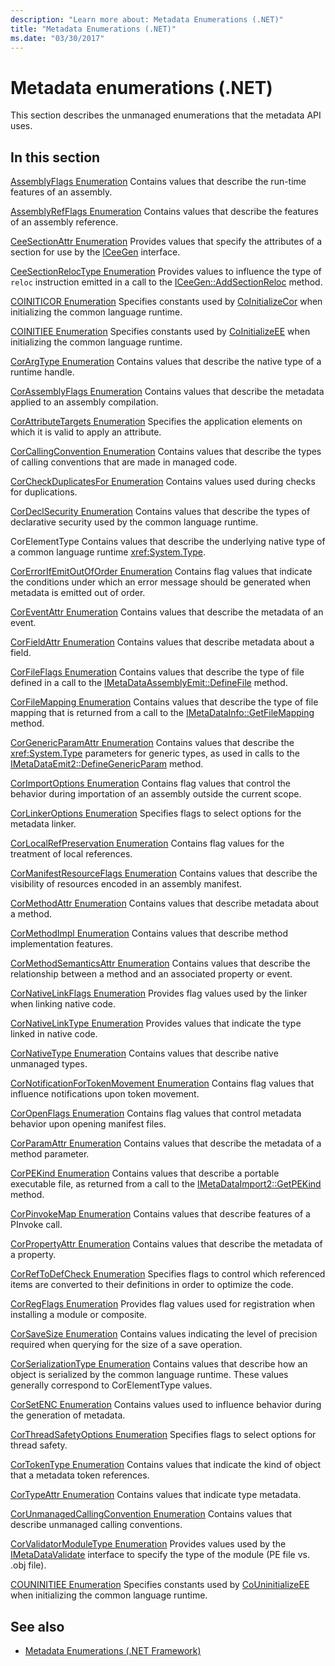 ```yaml
---
description: "Learn more about: Metadata Enumerations (.NET)"
title: "Metadata Enumerations (.NET)"
ms.date: "03/30/2017"
---
```

# Metadata enumerations (.NET)

This section describes the unmanaged enumerations that the metadata API uses.

## In this section

 [AssemblyFlags Enumeration](assemblyflags-enumeration.md)
 Contains values that describe the run-time features of an assembly.

 [AssemblyRefFlags Enumeration](assemblyrefflags-enumeration.md)
 Contains values that describe the features of an assembly reference.

 [CeeSectionAttr Enumeration](ceesectionattr-enumeration.md)
 Provides values that specify the attributes of a section for use by the [ICeeGen](iceegen-interface.md) interface.

 [CeeSectionRelocType Enumeration](ceesectionreloctype-enumeration.md)
 Provides values to influence the type of `reloc` instruction emitted in a call to the [ICeeGen::AddSectionReloc](iceegen-addsectionreloc-method.md) method.

 [COINITICOR Enumeration](coiniticor-enumeration.md)
 Specifies constants used by [CoInitializeCor](../hosting/coinitializecor-function.md) when initializing the common language runtime.

 [COINITIEE Enumeration](coinitiee-enumeration.md)
 Specifies constants used by [CoInitializeEE](../hosting/coinitializeee-function.md) when initializing the common language runtime.

 [CorArgType Enumeration](corargtype-enumeration.md)
 Contains values that describe the native type of a runtime handle.

 [CorAssemblyFlags Enumeration](corassemblyflags-enumeration.md)
 Contains values that describe the metadata applied to an assembly compilation.

 [CorAttributeTargets Enumeration](corattributetargets-enumeration.md)
 Specifies the application elements on which it is valid to apply an attribute.

 [CorCallingConvention Enumeration](corcallingconvention-enumeration.md)
 Contains values that describe the types of calling conventions that are made in managed code.

 [CorCheckDuplicatesFor Enumeration](corcheckduplicatesfor-enumeration.md)
 Contains values used during checks for duplications.

 [CorDeclSecurity Enumeration](cordeclsecurity-enumeration.md)
 Contains values that describe the types of declarative security used by the common language runtime.

 CorElementType
 Contains values that describe the underlying native type of a common language runtime <xref:System.Type>.

 [CorErrorIfEmitOutOfOrder Enumeration](corerrorifemitoutoforder-enumeration.md)
 Contains flag values that indicate the conditions under which an error message should be generated when metadata is emitted out of order.

 [CorEventAttr Enumeration](coreventattr-enumeration.md)
 Contains values that describe the metadata of an event.

 [CorFieldAttr Enumeration](corfieldattr-enumeration.md)
 Contains values that describe metadata about a field.

 [CorFileFlags Enumeration](corfileflags-enumeration.md)
 Contains values that describe the type of file defined in a call to the [IMetaDataAssemblyEmit::DefineFile](imetadataassemblyemit-definefile-method.md) method.

 [CorFileMapping Enumeration](corfilemapping-enumeration.md)
 Contains values that describe the type of file mapping that is returned from a call to the [IMetaDataInfo::GetFileMapping](imetadatainfo-getfilemapping-method.md) method.

 [CorGenericParamAttr Enumeration](corgenericparamattr-enumeration.md)
 Contains values that describe the <xref:System.Type> parameters for generic types, as used in calls to the [IMetaDataEmit2::DefineGenericParam](imetadataemit2-definegenericparam-method.md) method.

 [CorImportOptions Enumeration](corimportoptions-enumeration.md)
 Contains flag values that control the behavior during importation of an assembly outside the current scope.

 [CorLinkerOptions Enumeration](corlinkeroptions-enumeration.md)
 Specifies flags to select options for the metadata linker.

 [CorLocalRefPreservation Enumeration](corlocalrefpreservation-enumeration.md)
 Contains flag values for the treatment of local references.

 [CorManifestResourceFlags Enumeration](cormanifestresourceflags-enumeration.md)
 Contains values that describe the visibility of resources encoded in an assembly manifest.

 [CorMethodAttr Enumeration](cormethodattr-enumeration.md)
 Contains values that describe metadata about a method.

 [CorMethodImpl Enumeration](cormethodimpl-enumeration.md)
 Contains values that describe method implementation features.

 [CorMethodSemanticsAttr Enumeration](cormethodsemanticsattr-enumeration.md)
 Contains values that describe the relationship between a method and an associated property or event.

 [CorNativeLinkFlags Enumeration](cornativelinkflags-enumeration.md)
 Provides flag values used by the linker when linking native code.

 [CorNativeLinkType Enumeration](cornativelinktype-enumeration.md)
 Provides values that indicate the type linked in native code.

 [CorNativeType Enumeration](cornativetype-enumeration.md)
 Contains values that describe native unmanaged types.

 [CorNotificationForTokenMovement Enumeration](cornotificationfortokenmovement-enumeration.md)
 Contains flag values that influence notifications upon token movement.

 [CorOpenFlags Enumeration](coropenflags-enumeration.md)
 Contains flag values that control metadata behavior upon opening manifest files.

 [CorParamAttr Enumeration](corparamattr-enumeration.md)
 Contains values that describe the metadata of a method parameter.

 [CorPEKind Enumeration](corpekind-enumeration.md)
 Contains values that describe a portable executable file, as returned from a call to the [IMetaDataImport2::GetPEKind](imetadataimport2-getpekind-method.md) method.

 [CorPinvokeMap Enumeration](corpinvokemap-enumeration.md)
 Contains values that describe features of a PInvoke call.

 [CorPropertyAttr Enumeration](corpropertyattr-enumeration.md)
 Contains values that describe the metadata of a property.

 [CorRefToDefCheck Enumeration](correftodefcheck-enumeration.md)
 Specifies flags to control which referenced items are converted to their definitions in order to optimize the code.

 [CorRegFlags Enumeration](corregflags-enumeration.md)
 Provides flag values used for registration when installing a module or composite.

 [CorSaveSize Enumeration](corsavesize-enumeration.md)
 Contains values indicating the level of precision required when querying for the size of a save operation.

 [CorSerializationType Enumeration](corserializationtype-enumeration.md)
 Contains values that describe how an object is serialized by the common language runtime. These values generally correspond to CorElementType values.

 [CorSetENC Enumeration](corsetenc-enumeration.md)
 Contains values used to influence behavior during the generation of metadata.

 [CorThreadSafetyOptions Enumeration](corthreadsafetyoptions-enumeration.md)
 Specifies flags to select options for thread safety.

 [CorTokenType Enumeration](cortokentype-enumeration.md)
 Contains values that indicate the kind of object that a metadata token references.

 [CorTypeAttr Enumeration](cortypeattr-enumeration.md)
 Contains values that indicate type metadata.

 [CorUnmanagedCallingConvention Enumeration](corunmanagedcallingconvention-enumeration.md)
 Contains values that describe unmanaged calling conventions.

 [CorValidatorModuleType Enumeration](corvalidatormoduletype-enumeration.md)
 Provides values used by the [IMetaDataValidate](imetadatavalidate-interface.md) interface to specify the type of the module (PE file vs. .obj file).

 [COUNINITIEE Enumeration](couninitiee-enumeration.md)
 Specifies constants used by [CoUninitializeEE](../hosting/couninitializeee-function.md) when initializing the common language runtime.

## See also

- [Metadata Enumerations (.NET Framework)](../../../framework/unmanaged-api/metadata/metadata-enumerations.md)
